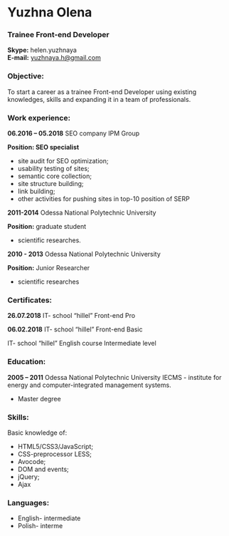 # Yuzhna Olena
### Trainee Front-end Developer
**Skype:**  helen.yuzhnaya   
**E-mail:** yuzhnaya.h@gmail.com

### Objective: 
To start a career as a trainee Front-end Developer using existing  knowledges, skills and expanding it in a team of professionals.
### Work experience: 
**06.2016 – 05.2018**
SEO company IPM Group


**Position: SEO specialist**
* site audit for SEO optimization;
* usability testing of sites; 
* semantic core collection;
* site structure building;
* link building;
* other activities for pushing sites in top-10 position of SERP

**2011-2014** 
Odessa National Polytechnic University


**Position:** graduate student
* scientific researches.

**2010 - 2013**
Odessa National Polytechnic University


**Position:** Junior Researcher
* scientific researches

### Certificates:
**26.07.2018**
IT- school “hillel”
Front-end Pro                                     

**06.02.2018**
IT- school “hillel”
Front-end Basic

IT- school “hillel”
English course 
Intermediate level

### Education:
**2005 – 2011**
Odessa National Polytechnic University
IECMS - institute for energy and computer-integrated management systems.


* Master degree
### Skills:
Basic knowledge of:
*  HTML5/CSS3/JavaScript;
*  CSS-preprocessor LESS;
*  Avocode;
*  DOM and events;
*  jQuery;
*  Ajax
### Languages:
* English- intermediate
* Polish- interme

